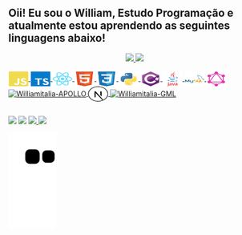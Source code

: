 ## Oii! Eu sou o William, Estudo Programação e atualmente estou aprendendo as seguintes linguagens abaixo! 
<div align="center">
  <a href="https://github.com/William-italia">
  <img height="150em" src="https://github-readme-stats.vercel.app/api?username=William-italia&show_icons=true&theme=dark&include_all_commits=true&count_private=true"/>
  <img height="150em" src="https://github-readme-stats.vercel.app/api/top-langs/?username=William-italia&layout=compact&langs_count=7&theme=dark"/>
</div>
  
<div style="display: inline_block"><br>
  <img align="center" alt="William-italia-Js" height="30" width="40" 
       src="https://raw.githubusercontent.com/devicons/devicon/master/icons/javascript/javascript-plain.svg">
  <img align="center" alt="William-italia-Ts" height="30" width="40" 
       src="https://raw.githubusercontent.com/devicons/devicon/master/icons/typescript/typescript-plain.svg">
  <img align="center" alt="William-italia-React" height="30" width="40" 
       src="https://raw.githubusercontent.com/devicons/devicon/master/icons/react/react-original.svg">
  <img align="center" alt="William-italia-HTML" height="30" width="40" 
       src="https://raw.githubusercontent.com/devicons/devicon/master/icons/html5/html5-original.svg">
  <img align="center" alt="William-italia-CSS" height="30" width="40" 
       src="https://raw.githubusercontent.com/devicons/devicon/master/icons/css3/css3-original.svg">
  <img align="center" alt="William-italia-Python" height="30" width="40" 
       src="https://raw.githubusercontent.com/devicons/devicon/master/icons/python/python-original.svg">
  <img align="center" alt="William-italia-Csharp" height="30" width="40" 
       src="https://raw.githubusercontent.com/devicons/devicon/master/icons/csharp/csharp-original.svg">
   <img align="center"alt="Williamitalia-Java"height="30"width="40"
         src="https://raw.githubusercontent.com/devicons/devicon/2ae2a900d2f041da66e950e4d48052658d850630/icons/java/java-original-wordmark.svg">
  <img align="center"alt="Williamitalia-MYSQL"height="30"width="40"
         src="https://raw.githubusercontent.com/devicons/devicon/2ae2a900d2f041da66e950e4d48052658d850630/icons/mysql/mysql-original-wordmark.svg">
  <img align="center"alt="Williamitalia-graphql"height="30"width="40"
         src="https://raw.githubusercontent.com/devicons/devicon/2ae2a900d2f041da66e950e4d48052658d850630/icons/graphql/graphql-plain.svg">
  <img align="center"alt="Williamitalia-APOLLO"height="30"width="40"
         src="https://cdn.worldvectorlogo.com/logos/apollo-graphql-1.svg">
  <img align="center"alt="Williamitalia-next.js"height="30"width="40"
         src="https://raw.githubusercontent.com/devicons/devicon/2ae2a900d2f041da66e950e4d48052658d850630/icons/nextjs/nextjs-line.svg">
  <img align="center"alt="Williamitalia-GML"height="30"width="40"
         src="https://cdn3.iconfinder.com/data/icons/file-types-46/750/1_206-512.png"> 
 
</div>
  
  ##
 
<div> 
  <a href="https://www.youtube.com/channel/UCTJrmg53UOqtH_BDo5LCwaw/featured" target="_blank"><img src="https://img.shields.io/badge/YouTube-FF0000?style=for-the-badge&logo=youtube&logoColor=white" target="_blank"></a>
  <a href="https://www.instagram.com/william_italia.70/" target="_blank"><img src="https://img.shields.io/badge/-Instagram-%23E4405F?style=for-the-badge&logo=instagram&logoColor=white" target="_blank"></a>
 <a href="https://discord.gg/gDpVA9fA" target="_blank"><img src="https://img.shields.io/badge/Discord-7289DA?style=for-the-badge&logo=discord&logoColor=white" target="_blank"</a> 
  <a href="https://www.linkedin.com/in/william-itália-101113222/" target="_blank"><img src="https://img.shields.io/badge/-LinkedIn-%230077B5?style=for-the-badge&logo=linkedin&logoColor=white" target="_blank"></a> 
 
  ![Snake animation](https://github.com/william-italia/william-italia/blob/output/github-contribution-grid-snake.svg)
 
</div>
